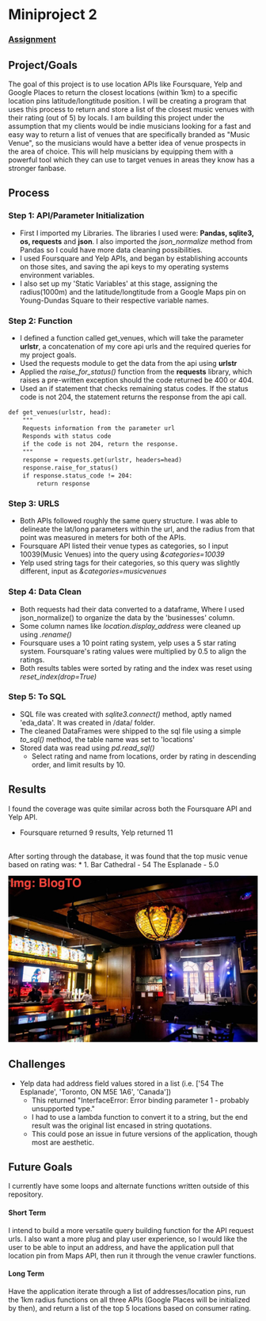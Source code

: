 # Miniproject 2

### [Assignment](assignment.md)

## Project/Goals
The goal of this project is to use location APIs like Foursquare, Yelp and Google Places to return 
the closest locations (within 1km) to a specific location pins latitude/longtitude position. I will be creating a program
that uses this process to return and store a list of the closest music venues with their rating (out of 5) by locals. I am 
building this project under the assumption that my clients would be indie musicians looking for a fast and easy way to return a list
of venues that are specifically branded as "Music Venue", so the musicians would have a better idea of venue prospects
in the area of choice. This will help musicians by equipping them with a powerful tool which they can use to target venues in 
areas they know has a stronger fanbase.

## Process
### Step 1: API/Parameter Initialization
* First I imported my Libraries. The libraries I used were: **Pandas, sqlite3, os, requests** and **json**. I also imported the *json_normalize* method from Pandas so I could have more data cleaning possibilities. 
* I used Foursquare and Yelp APIs, and began by establishing accounts on those sites, and saving the api keys to my operating systems environment variables. 
* I also set up my 'Static Variables' at this stage, assigning the radius(1000m) and the latitude/longtitude from a Google Maps pin on Young-Dundas Square to their respective variable names. 

### Step 2: Function
* I defined a function called get_venues, which will take the parameter **urlstr**, a concatenation of my core api urls and the required queries for my project goals.
* Used the requests module to get the data from the api using **urlstr**
* Applied the *raise_for_status()* function from the **requests** library, which raises a pre-written exception should the code returned be 400 or 404.
* Used an if statement that checks remaining status codes. If the status code is not 204, the statement returns the response from the api call.

``` 
def get_venues(urlstr, head):
    """
    Requests information from the parameter url
    Responds with status code
    if the code is not 204, return the response.
    """
    response = requests.get(urlstr, headers=head)
    response.raise_for_status()
    if response.status_code != 204:
        return response
```

### Step 3: URLS
* Both APIs followed roughly the same query structure. I was able to delineate the lat/long parameters within the url, and the radius from that point was measured in meters for both of the APIs. 
* Foursquare API listed their venue types as categories, so I input 10039(Music Venues) into the query using *&categories=10039*
* Yelp used string tags for their categories, so this query was slightly different, input as *&categories=musicvenues*

### Step 4: Data Clean
* Both requests had their data converted to a dataframe, Where I used json_normalize() to organize the data by the 'businesses' column.
* Some column names like *location.display_address* were cleaned up using *.rename()*
* Foursquare uses a 10 point rating system, yelp uses a 5 star rating system. Foursquare's rating values were multiplied by 0.5 to align the ratings.
* Both results tables were sorted by rating and the index was reset using *reset_index(drop=True)*

### Step 5: To SQL
* SQL file was created with *sqlite3.connect()* method, aptly named 'eda_data'. It was created in /data/ folder. 
* The cleaned DataFrames were shipped to the sql file using a simple *to_sql()* method, the table name was set to 'locations'
* Stored data was read using *pd.read_sql()*
    * Select rating and name from locations, order by rating in descending order, and limit results by 10.
    
## Results
I found the coverage was quite similar across both the Foursquare API and Yelp API. 
* Foursquare returned 9 results, Yelp returned 11
<br>
After sorting through the database, it was found that the top music venue based on rating was:
* 1. Bar Cathedral - 54 The Esplanade - 5.0

![bar_cathedral](images/bar_cathedral.jpg)

## Challenges 
* Yelp data had address field values stored in a list (i.e. ['54 The Esplanade', 'Toronto, ON M5E 1A6', 'Canada'])
    * This returned "InterfaceError: Error binding parameter 1 - probably unsupported type."
    * I had to use a lambda function to convert it to a string, but the end result was the original list encased in string quotations.
    * This could pose an issue in future versions of the application, though most are aesthetic.

## Future Goals
I currently have some loops and alternate functions written outside of this repository. 
#### Short Term
I intend to build a more versatile query building function for the API request urls. I also want a more plug and play user experience, so I would like the user to be able to input an address, and have the application pull that location pin from Maps API, then run it through the venue crawler functions.
#### Long Term
Have the application iterate through a list of addresses/location pins, run the 1km radius functions on all three APIs (Google Places will be initialized by then), and return a list of the top 5 locations based on consumer rating.